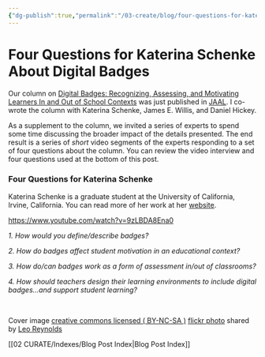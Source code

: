 ```yaml
---
{"dg-publish":true,"permalink":"/03-create/blog/four-questions-for-katerina-schenke-about-digital-badges/","title":"Four Questions for Katerina Schenke About Digital Badges","tags":["badges","jaal"]}
---
```


# Four Questions for Katerina Schenke About Digital Badges

Our column on [Digital Badges: Recognizing, Assessing, and Motivating Learners In and Out of School Contexts](http://wiobyrne.com/digital-badges-recognizing-assessing-and-motivating-learners-in-and-out-of-school-contexts/) was just published in [JAAL](http://onlinelibrary.wiley.com/doi/10.1002/jaal.381/abstract). I co-wrote the column with Katerina Schenke, James E. Willis, and Daniel Hickey.

As a supplement to the column, we invited a series of experts to spend some time discussing the broader impact of the details presented. The end result is a series of _short_ video segments of the experts responding to a set of four questions about the column. You can review the video interview and four questions used at the bottom of this post.

### Four Questions for Katerina Schenke

Katerina Schenke is a graduate student at the University of California, Irvine, California. You can read more of her work at her [website](https://katerinaschenke.wordpress.com/).

https://www.youtube.com/watch?v=9zLBDA8Ena0

_1\. How would you define/describe badges?_

_2\. How do badges affect student motivation in an educational context?_

_3\. How do/can badges work as a form of assessment in/out of classrooms?_

_4\. How should teachers design their learning environments to include digital badges...and support student learning?_

 

Cover image [creative commons licensed ( BY-NC-SA )](http://creativecommons.org/licenses/by-nc-sa/2.0/) [flickr photo](http://flickr.com/photos/lwr/13421955434 "Question Mark") shared by [Leo Reynolds](http://flickr.com/people/lwr)

[[02 CURATE/Indexes/Blog Post Index\|Blog Post Index]]